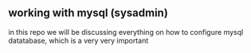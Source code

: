 ## working with mysql (sysadmin)

in this repo we will be discussing everything on how to configure mysql datatabase, which is a very very important 